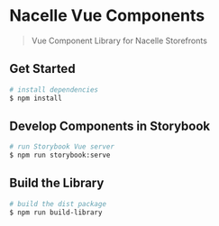 # Nacelle Vue Components

> Vue Component Library for Nacelle Storefronts

## Get Started

```bash
# install dependencies
$ npm install
```

## Develop Components in Storybook

```bash
# run Storybook Vue server
$ npm run storybook:serve
```

## Build the Library

```bash
# build the dist package
$ npm run build-library
```
